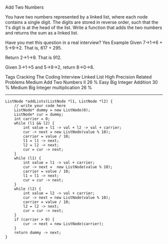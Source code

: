 Add Two Numbers 

You have two numbers represented by a linked list, where each node contains a single digit. The digits are stored in reverse order, such that the 1's digit is at the head of the list. Write a function that adds the two numbers and returns the sum as a linked list.

Have you met this question in a real interview? Yes
Example
Given 7->1->6 + 5->9->2. That is, 617 + 295.

Return 2->1->9. That is 912.

Given 3->1->5 and 5->9->2, return 8->0->8.

Tags 
Cracking The Coding Interview Linked List High Precision
Related Problems 
Medium Add Two Numbers II 26 %
Easy Big Integer Addition 30 %
Medium Big Integer multiplication 26 %

----------
    ListNode *addLists(ListNode *l1, ListNode *l2) {
        // write your code here
        ListNode* dummy = new ListNode(0);
        ListNode* cur = dummy;
        int carrier = 0;
        while (l1 && l2) {
            int value = l1 -> val + l2 -> val + carrier;
            cur -> next = new ListNode(value % 10);
            carrier = value / 10;
            l1 = l1 -> next;
            l2 = l2 -> next;
            cur = cur -> next;
        }
        while (l1) {
            int value = l1 -> val + carrier;
            cur -> next =  new ListNode(value % 10);
            carrier = value / 10;
            l1 = l1 -> next;
            cur = cur -> next;
        }
        while (l2) {
            int value = l2 -> val + carrier;
            cur -> next = new ListNode(value % 10);
            carrier = value / 10;
            l2 = l2 -> next;
            cur = cur -> next;
        }
        if (carrier > 0) {
            cur -> next = new ListNode(carrier);
        }
        return dummy -> next;
    }